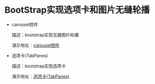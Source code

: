 # BootStrap实现选项卡和图片无缝轮播

- carousel控件

	描述：bootstrap实现无缝图片轮播

	演示地址：[carousel控件](https://mingyangya.github.io/demo/BootStrap/PicSwitch.html)

- 选项卡(TabPanes)

	描述：bootstrap实现选项卡

	演示地址：[选项卡(TabPanes)](https://mingyangya.github.io/demo/BootStrap/TabPanes.html)
